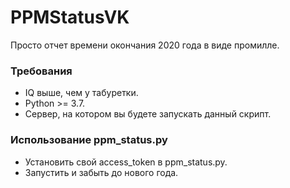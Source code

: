 # PPMStatusVK
Просто отчет времени окончания 2020 года в виде промилле.

### Требования
* IQ выше, чем у табуретки.
* Python >= 3.7.
* Сервер, на котором вы будете запускать данный скрипт.

### Использование ppm_status.py
* Установить свой access_token в ppm_status.py.
* Запустить и забыть до нового года.
